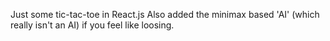 Just some tic-tac-toe in React.js
Also added the minimax based 'AI' (which really isn't an AI) if you feel like loosing.
